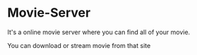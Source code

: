 <h1>Movie-Server</h2>
<p> It's a online movie server where you can find all of your movie.<br>
<p>You can download or stream movie from that site</p>
